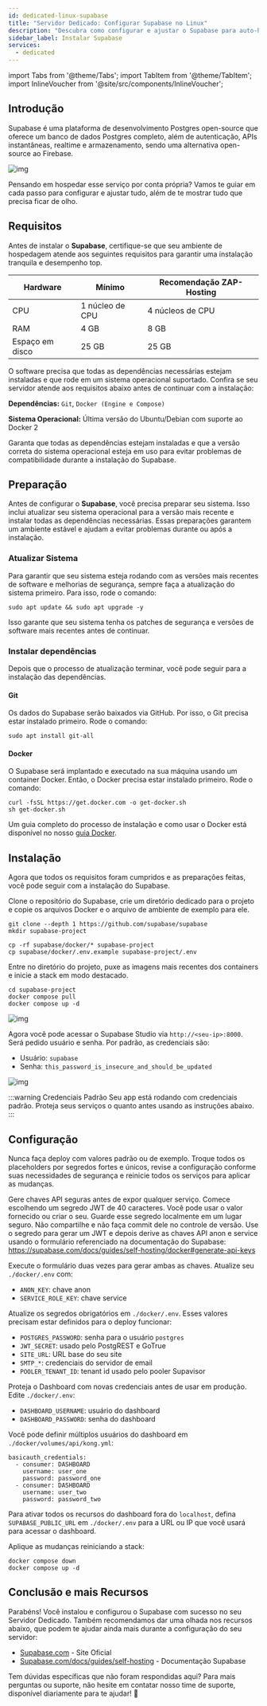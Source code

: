 ```yaml
---
id: dedicated-linux-supabase
title: "Servidor Dedicado: Configurar Supabase no Linux"
description: "Descubra como configurar e ajustar o Supabase para auto-hospedagem e criar uma poderosa plataforma Postgres open-source → Saiba mais agora"
sidebar_label: Instalar Supabase
services:
  - dedicated
---
```


import Tabs from '@theme/Tabs';
import TabItem from '@theme/TabItem';
import InlineVoucher from '@site/src/components/InlineVoucher';

## Introdução

Supabase é uma plataforma de desenvolvimento Postgres open-source que oferece um banco de dados Postgres completo, além de autenticação, APIs instantâneas, realtime e armazenamento, sendo uma alternativa open-source ao Firebase.

![img](https://screensaver01.zap-hosting.com/index.php/s/gE9NRSMr22oZaCx/preview)

Pensando em hospedar esse serviço por conta própria? Vamos te guiar em cada passo para configurar e ajustar tudo, além de te mostrar tudo que precisa ficar de olho.

<InlineVoucher />

## Requisitos

Antes de instalar o **Supabase**, certifique-se que seu ambiente de hospedagem atende aos seguintes requisitos para garantir uma instalação tranquila e desempenho top.

| Hardware   | Mínimo     | Recomendação ZAP-Hosting |
| ---------- | ----------- | ------------------------ |
| CPU        | 1 núcleo de CPU | 4 núcleos de CPU       |
| RAM        | 4 GB        | 8 GB                     |
| Espaço em disco | 25 GB   | 25 GB                    |

O software precisa que todas as dependências necessárias estejam instaladas e que rode em um sistema operacional suportado. Confira se seu servidor atende aos requisitos abaixo antes de continuar com a instalação:

**Dependências:** `Git`, `Docker (Engine e Compose)`

**Sistema Operacional:** Última versão do Ubuntu/Debian com suporte ao Docker 2

Garanta que todas as dependências estejam instaladas e que a versão correta do sistema operacional esteja em uso para evitar problemas de compatibilidade durante a instalação do Supabase.

## Preparação

Antes de configurar o **Supabase**, você precisa preparar seu sistema. Isso inclui atualizar seu sistema operacional para a versão mais recente e instalar todas as dependências necessárias. Essas preparações garantem um ambiente estável e ajudam a evitar problemas durante ou após a instalação.

### Atualizar Sistema
Para garantir que seu sistema esteja rodando com as versões mais recentes de software e melhorias de segurança, sempre faça a atualização do sistema primeiro. Para isso, rode o comando:

```
sudo apt update && sudo apt upgrade -y
```
Isso garante que seu sistema tenha os patches de segurança e versões de software mais recentes antes de continuar.

### Instalar dependências
Depois que o processo de atualização terminar, você pode seguir para a instalação das dependências.

#### Git
Os dados do Supabase serão baixados via GitHub. Por isso, o Git precisa estar instalado primeiro. Rode o comando:

```
sudo apt install git-all
```

#### Docker

O Supabase será implantado e executado na sua máquina usando um container Docker. Então, o Docker precisa estar instalado primeiro. Rode o comando:

```
curl -fsSL https://get.docker.com -o get-docker.sh
sh get-docker.sh
```

Um guia completo do processo de instalação e como usar o Docker está disponível no nosso [guia Docker](dedicated-linux-docker.md).

## Instalação
Agora que todos os requisitos foram cumpridos e as preparações feitas, você pode seguir com a instalação do Supabase.

Clone o repositório do Supabase, crie um diretório dedicado para o projeto e copie os arquivos Docker e o arquivo de ambiente de exemplo para ele.

```
git clone --depth 1 https://github.com/supabase/supabase
mkdir supabase-project

cp -rf supabase/docker/* supabase-project
cp supabase/docker/.env.example supabase-project/.env
```

Entre no diretório do projeto, puxe as imagens mais recentes dos containers e inicie a stack em modo destacado.

```
cd supabase-project
docker compose pull
docker compose up -d
```

![img](https://screensaver01.zap-hosting.com/index.php/s/njapji2YePRgema/preview)

Agora você pode acessar o Supabase Studio via `http://<seu-ip>:8000`. Será pedido usuário e senha. Por padrão, as credenciais são:

- Usuário: `supabase`
- Senha: `this_password_is_insecure_and_should_be_updated`

![img](https://screensaver01.zap-hosting.com/index.php/s/oBpk2K3S46gETHf/preview)

:::warning Credenciais Padrão
Seu app está rodando com credenciais padrão. Proteja seus serviços o quanto antes usando as instruções abaixo.
:::

## Configuração
Nunca faça deploy com valores padrão ou de exemplo. Troque todos os placeholders por segredos fortes e únicos, revise a configuração conforme suas necessidades de segurança e reinicie todos os serviços para aplicar as mudanças.

Gere chaves API seguras antes de expor qualquer serviço. Comece escolhendo um segredo JWT de 40 caracteres. Você pode usar o valor fornecido ou criar o seu. Guarde esse segredo localmente em um lugar seguro. Não compartilhe e não faça commit dele no controle de versão. Use o segredo para gerar um JWT e depois derive as chaves API anon e service usando o formulário referenciado na documentação do Supabase: https://supabase.com/docs/guides/self-hosting/docker#generate-api-keys

Execute o formulário duas vezes para gerar ambas as chaves. Atualize seu `./docker/.env` com:

- `ANON_KEY`: chave anon
- `SERVICE_ROLE_KEY`: chave service

Atualize os segredos obrigatórios em `./docker/.env`. Esses valores precisam estar definidos para o deploy funcionar:

- `POSTGRES_PASSWORD`: senha para o usuário `postgres`
- `JWT_SECRET`: usado pelo PostgREST e GoTrue
- `SITE_URL`: URL base do seu site
- `SMTP_*`: credenciais do servidor de email
- `POOLER_TENANT_ID`: tenant id usado pelo pooler Supavisor

Proteja o Dashboard com novas credenciais antes de usar em produção. Edite `./docker/.env`:

- `DASHBOARD_USERNAME`: usuário do dashboard
- `DASHBOARD_PASSWORD`: senha do dashboard

Você pode definir múltiplos usuários do dashboard em `./docker/volumes/api/kong.yml`:

```
basicauth_credentials:
  - consumer: DASHBOARD
    username: user_one
    password: password_one
  - consumer: DASHBOARD
    username: user_two
    password: password_two
```

Para ativar todos os recursos do dashboard fora do `localhost`, defina `SUPABASE_PUBLIC_URL` em `./docker/.env` para a URL ou IP que você usará para acessar o dashboard.

Aplique as mudanças reiniciando a stack:

```
docker compose down
docker compose up -d
```

## Conclusão e mais Recursos

Parabéns! Você instalou e configurou o Supabase com sucesso no seu Servidor Dedicado. Também recomendamos dar uma olhada nos recursos abaixo, que podem te ajudar ainda mais durante a configuração do seu servidor:

- [Supabase.com](https://Supabase.com/) - Site Oficial
- [Supabase.com/docs/guides/self-hosting](https://supabase.com/docs/guides/self-hosting) - Documentação Supabase

Tem dúvidas específicas que não foram respondidas aqui? Para mais perguntas ou suporte, não hesite em contatar nosso time de suporte, disponível diariamente para te ajudar! 🙂

<InlineVoucher />